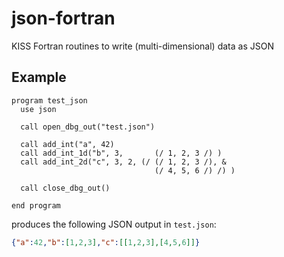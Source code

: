 # json-fortran
KISS Fortran routines to write (multi-dimensional) data as JSON

## Example

```Fortran
program test_json
  use json

  call open_dbg_out("test.json")

  call add_int("a", 42)
  call add_int_1d("b", 3,       (/ 1, 2, 3 /) )
  call add_int_2d("c", 3, 2, (/ (/ 1, 2, 3 /), &
                                (/ 4, 5, 6 /) /) )

  call close_dbg_out()

end program
```

produces the following JSON output in `test.json`:

```json
{"a":42,"b":[1,2,3],"c":[[1,2,3],[4,5,6]]}
```
